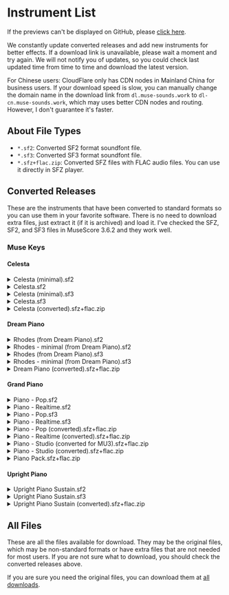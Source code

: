 # Instrument List

If the previews can't be displayed on GitHub, please [click here](https://about.muse-sounds.work/instruments).

We constantly update converted releases and add new instruments for better effects. If a download link is unavailable, please wait a moment and try again. We will not notify you of updates, so you could check last updated time from time to time and download the latest version.

For Chinese users: CloudFlare only has CDN nodes in Mainland China for business users. If your download speed is slow, you can manually change the domain name in the download link from `dl.muse-sounds.work` to `dl-cn.muse-sounds.work`, which may uses better CDN nodes and routing. However, I don't guarantee it's faster.

## About File Types

- `*.sf2`: Converted SF2 format soundfont file.
- `*.sf3`: Converted SF3 format soundfont file.
- `*.sfz+flac.zip`: Converted SFZ files with FLAC audio files. You can use it directly in SFZ player.

## Converted Releases

These are the instruments that have been converted to standard formats so you can use them in your favorite software. There is no need to download extra files, just extract it (if it is archived) and load it. I've checked the SFZ, SF2, and SF3 files in MuseScore 3.6.2 and they work well.

### Muse Keys

#### Celesta
<details><summary>Celesta (minimal).sf2</summary>

> Presets:
> 
> - `Celesta`: Original file: `Celesta.sfz`
>   - `000:008`
>   - `Key range`: `C1`-`C8`
>   - `Samples`: 49
>   - I've removed all samples except whose velocity is between 64 and 95, and applied to all velocities
> 
> Other information:
> 
> - `Muse Keys` version: `0.4.11`

> Last updated: 2024-08-24 03:38:19 UTC
> 
> [Download Celesta (minimal).sf2](https://dl.muse-sounds.work/public/release-sf2/Muse%20Keys/Celesta/Celesta%20%28minimal%29.sf2) (92.875 MiB)

---

</details>

<details><summary>Celesta.sf2</summary>

> Presets:
> 
> - `Celesta`: Original file: `Celesta.sfz`
>   - `000:008`
>   - `Key range`: `C1`-`C8`
>   - `Samples`: 196
> 
> Other information:
> 
> - `Muse Keys` version: `0.4.11`

> Last updated: 2024-08-24 03:40:55 UTC
> 
> [Download Celesta.sf2](https://dl.muse-sounds.work/public/release-sf2/Muse%20Keys/Celesta/Celesta.sf2) (346.16 MiB)

---

</details>

<details><summary>Celesta (minimal).sf3</summary>

> Presets:
> 
> - `Celesta`: Original file: `Celesta.sfz`
>   - `000:008`
>   - `Key range`: `C1`-`C8`
>   - `Samples`: 49
>   - I've removed all samples except whose velocity is between 64 and 95, and applied to all velocities
> 
> Other information:
> 
> - `Muse Keys` version: `0.4.11`

> Last updated: 2024-08-24 03:37:16 UTC
> 
> [Download Celesta (minimal).sf3](https://dl.muse-sounds.work/public/release-sf3/Muse%20Keys/Celesta/Celesta%20%28minimal%29.sf3) (15316 KiB)

---

</details>

<details><summary>Celesta.sf3</summary>

> Presets:
> 
> - `Celesta`: Original file: `Celesta.sfz`
>   - `000:008`
>   - `Key range`: `C1`-`C8`
>   - `Samples`: 196
> 
> Other information:
> 
> - `Muse Keys` version: `0.4.11`

> Last updated: 2024-08-24 03:37:41 UTC
> 
> [Download Celesta.sf3](https://dl.muse-sounds.work/public/release-sf3/Muse%20Keys/Celesta/Celesta.sf3) (56.066 MiB)

---

</details>

<details><summary>Celesta (converted).sfz+flac.zip</summary>

> Converted from `Muse Keys` -> `Celesta` -> `Celesta.sfz`.
> 
> Standard information:
> - Key range: `C1`-`C8`
> 
> Modifications:
> - Removed closing tags
> 
> Other information:
> - `Muse Keys` version: `0.4.11`

> Last updated: 2024-08-24 03:17:46 UTC
> 
> [Download Celesta (converted).sfz+flac.zip](https://dl.muse-sounds.work/public/release-sfz%2Bflac/Muse%20Keys/Celesta/Celesta%20%28converted%29.sfz%2Bflac.zip) (130.92 MiB)

---

</details>

#### Dream Piano
<details><summary>Rhodes (from Dream Piano).sf2</summary>

> Presets:
> 
> - `Rhodes (Dream Piano)`: No original file
>   - `000:004`
>   - `Key range`: `C1`-`G8`
>   - `Samples`: 172
>   - The original Dream Piano sfz has 2 groups, one for Rhodes, one for Grand Piano. This is the Rhodes group.
> 
> Previews:
> - Black Keys <audio src="https://dl.muse-sounds.work/public-preview/Black%20Keys%20Rhodes.m4a" controls preload="none"/>
> - Flight of the Bumble-bee <audio src="https://dl.muse-sounds.work/public-preview/Flight%20of%20the%20bumble%20bee%20Rhodes.m4a" controls preload="none"/>
> - La Campanella <audio src="https://dl.muse-sounds.work/public-preview/La%20Campanella%20Rhodes.m4a" controls preload="none"/>
> - Rush E Playable <audio src="https://dl.muse-sounds.work/public-preview/Rush%20E%20Playable%20Rhodes.m4a" controls preload="none"/>
> - Winter Wind <audio src="https://dl.muse-sounds.work/public-preview/Winter%20Wind%20Rhodes.m4a" controls preload="none"/>
> 
> Other information:
> 
> - `Muse Keys` version: `0.4.11`

> Last updated: 2024-08-21 03:59:35 UTC
> 
> [Download Rhodes (from Dream Piano).sf2](https://dl.muse-sounds.work/public/release-sf2/Muse%20Keys/Dream%20Piano/Rhodes%20%28from%20Dream%20Piano%29.sf2) (497.87 MiB)

---

</details>

<details><summary>Rhodes - minimal (from Dream Piano).sf2</summary>

> Presets:
> 
> - `Rhodes minimal`: No original file
>   - `000:004`
>   - `Key range`: `C1`-`G8`
>   - `Samples`: 43
>   - The original Dream Piano sfz has 2 groups, one for Rhodes, one for Grand Piano. This is the Rhodes group, but I've removed other velocity groups keeping only F for all velocity
> 
> Other information:
> 
> - `Muse Keys` version: `0.4.11`

> Last updated: 2024-08-21 03:56:18 UTC
> 
> [Download Rhodes - minimal (from Dream Piano).sf2](https://dl.muse-sounds.work/public/release-sf2/Muse%20Keys/Dream%20Piano/Rhodes%20-%20minimal%20%28from%20Dream%20Piano%29.sf2) (130.15 MiB)

---

</details>

<details><summary>Rhodes (from Dream Piano).sf3</summary>

> Presets:
> 
> - `Rhodes (Dream Piano)`: No original file
>   - `000:004`
>   - `Key range`: `C1`-`G8`
>   - `Samples`: 172
>   - The original Dream Piano sfz has 2 groups, one for Rhodes, one for Grand Piano. This is the Rhodes group.
> 
> Previews:
> - Black Keys <audio src="https://dl.muse-sounds.work/public-preview/Black%20Keys%20Rhodes.m4a" controls preload="none"/>
> - Flight of the Bumble-bee <audio src="https://dl.muse-sounds.work/public-preview/Flight%20of%20the%20bumble%20bee%20Rhodes.m4a" controls preload="none"/>
> - La Campanella <audio src="https://dl.muse-sounds.work/public-preview/La%20Campanella%20Rhodes.m4a" controls preload="none"/>
> - Rush E Playable <audio src="https://dl.muse-sounds.work/public-preview/Rush%20E%20Playable%20Rhodes.m4a" controls preload="none"/>
> - Winter Wind <audio src="https://dl.muse-sounds.work/public-preview/Winter%20Wind%20Rhodes.m4a" controls preload="none"/>
> 
> Other information:
> 
> - `Muse Keys` version: `0.4.11`

> Last updated: 2024-08-21 03:57:48 UTC
> 
> [Download Rhodes (from Dream Piano).sf3](https://dl.muse-sounds.work/public/release-sf3/Muse%20Keys/Dream%20Piano/Rhodes%20%28from%20Dream%20Piano%29.sf3) (91.381 MiB)

---

</details>

<details><summary>Rhodes - minimal (from Dream Piano).sf3</summary>

> Presets:
> 
> - `Rhodes minimal`: No original file
>   - `000:004`
>   - `Key range`: `C1`-`G8`
>   - `Samples`: 43
>   - The original Dream Piano sfz has 2 groups, one for Rhodes, one for Grand Piano. This is the Rhodes group, but I've removed other velocity groups keeping only F for all velocity
> 
> Other information:
> 
> - `Muse Keys` version: `0.4.11`

> Last updated: 2024-08-21 03:56:37 UTC
> 
> [Download Rhodes - minimal (from Dream Piano).sf3](https://dl.muse-sounds.work/public/release-sf3/Muse%20Keys/Dream%20Piano/Rhodes%20-%20minimal%20%28from%20Dream%20Piano%29.sf3) (23.596 MiB)

---

</details>

<details><summary>Dream Piano (converted).sfz+flac.zip</summary>

> Converted from `Muse Keys` -> `Dream Piano` -> `Dream Piano.sfz`.
> 
> Standard information:
> - Key range: `A0`-`C8`
> 
> Modifications:
> - Removed unsupported opcodes
> - Removed loops, all the notes will has an end
> - Removed closing tags
> - Added equalizer according to instrument definition file
> 
> Differences:
> - Effects defined in instrument definition file not supported in SFZ. You can view its parameters in the GitHub repo.
>   - Doubler
>   - SyncDelay
>   - VfdnReverb
> 
> Other information:
> - `Muse Keys` version: `0.4.11`

> Last updated: 2024-08-19 11:52:48 UTC
> 
> [Download Dream Piano (converted).sfz+flac.zip](https://dl.muse-sounds.work/public/release-sfz%2Bflac/Muse%20Keys/Dream%20Piano/Dream%20Piano%20%28converted%29.sfz%2Bflac.zip) (411.85 MiB)

---

</details>

#### Grand Piano
<details><summary>Piano - Pop.sf2</summary>

> Presets:
> 
> - `Piano - Pop`: Original file: `Piano - Pop.sfz`
>   - `Key range`: `A0`-`C8`
>   - `Samples`: 616
> 
> Preview (Black Keys): <audio src="https://dl.muse-sounds.work/public-preview/Black%20Keys%20Piano%20Pop%20sf2.m4a" controls preload="none"/>
> 
> Differences compared to the original file:
> - Removed unsupported opcodes
> - All samples have been truncated to 10s and have no loops
> - Volumes have been applied to the samples
> 
> Other information:
> 
> - Samples will be played 0.06s earlier than the score in MuseScore Studio 4
> - `Muse Keys` version: `0.4.11`

> Last updated: 2024-08-21 03:28:00 UTC
> 
> [Download Piano - Pop.sf2](https://dl.muse-sounds.work/public/release-sf2/Muse%20Keys/Grand%20Piano/Piano%20-%20Pop.sf2) (1692.1 MiB)

---

</details>

<details><summary>Piano - Realtime.sf2</summary>

> Presets:
> 
> - `Piano - Realtime`: Original file: `Piano - Realtime.sfz`
>   - `Key range`: `A0`-`C8`
>   - `Samples`: 44
>   - CC67 (Soft pedal) supported
> 
> Differences compared to the original file:
> - Removed unsupported opcodes
> - Volumes have been applied to the samples
> - All samples have been truncated to 10s and have no loops
> 
> Other information:
> - Samples will be played 0.06s earlier than the score in MuseScore Studio 4
> - `Muse Keys` version: `0.4.11`

> Last updated: 2024-08-19 09:39:41 UTC
> 
> [Download Piano - Realtime.sf2](https://dl.muse-sounds.work/public/release-sf2/Muse%20Keys/Grand%20Piano/Piano%20-%20Realtime.sf2) (120.87 MiB)

---

</details>

<details><summary>Piano - Pop.sf3</summary>

> Presets:
> 
> - `Piano - Pop`: Original file: `Piano - Pop.sfz`
>   - `Key range`: `A0`-`C8`
>   - `Samples`: 616
> 
> Preview (Black Keys): <audio src="https://dl.muse-sounds.work/public-preview/Black%20Keys%20Piano%20Pop%20sf2.m4a" controls preload="none"/>
> 
> Differences compared to the original file:
> - Removed unsupported opcodes
> - All samples have been truncated to 10s and have no loops
> - Volumes have been applied to the samples
> 
> Other information:
> 
> - Samples will be played 0.06s earlier than the score in MuseScore Studio 4
> - `Muse Keys` version: `0.4.11`

> Last updated: 2024-08-21 03:06:41 UTC
> 
> [Download Piano - Pop.sf3](https://dl.muse-sounds.work/public/release-sf3/Muse%20Keys/Grand%20Piano/Piano%20-%20Pop.sf3) (304.27 MiB)

---

</details>

<details><summary>Piano - Realtime.sf3</summary>

> Presets:
> 
> - `Piano - Realtime`: Original file: `Piano - Realtime.sfz`
>   - `Key range`: `A0`-`C8`
>   - `Samples`: 44
>   - CC67 (Soft pedal) supported
> 
> Differences compared to the original file:
> - Removed unsupported opcodes
> - Volumes have been applied to the samples
> - All samples have been truncated to 10s and have no loops
> 
> Other information:
> - Samples will be played 0.06s earlier than the score in MuseScore Studio 4
> - `Muse Keys` version: `0.4.11`

> Last updated: 2024-08-19 09:37:46 UTC
> 
> [Download Piano - Realtime.sf3](https://dl.muse-sounds.work/public/release-sf3/Muse%20Keys/Grand%20Piano/Piano%20-%20Realtime.sf3) (21.975 MiB)

---

</details>

<details><summary>Piano - Pop (converted).sfz+flac.zip</summary>

> Converted from `Muse Keys` -> `Piano` -> `Piano - Pop.sfz`.
> 
> Standard information:
> - Key range: `A0`-`C8`
> 
> Modifications:
> - Removed unsupported opcodes `loop_xfade` `loop_xfade_curve`
> - Removed loops, all the notes will has an end
> - Removed closing tags
> 
> Other information:
> - Samples will be played 0.06s earlier than the score in MuseScore Studio 4
> - `Muse Keys` version: `0.4.11`

> Last updated: 2024-08-19 03:30:11 UTC
> 
> [Download Piano - Pop (converted).sfz+flac.zip](https://dl.muse-sounds.work/public/release-sfz%2Bflac/Muse%20Keys/Grand%20Piano/Piano%20-%20Pop%20%28converted%29.sfz%2Bflac.zip) (1408.6 MiB)

---

</details>

<details><summary>Piano - Realtime (converted).sfz+flac.zip</summary>

> Converted from `Muse Keys` -> `Piano` -> `Piano - Realtime.sfz`.
> 
> Standard information:
> - `Key range`: `A0`-`C8`
> 
> Modifications:
> - Removed unsupported opcodes
> - Removed loops
> - Removed closing tags
> 
> Other information:
> - Samples will be played 0.06s earlier than the score in MuseScore Studio 4
> - `Muse Keys` version: `0.4.11`

> Last updated: 2024-08-19 06:26:46 UTC
> 
> [Download Piano - Realtime (converted).sfz+flac.zip](https://dl.muse-sounds.work/public/release-sfz%2Bflac/Muse%20Keys/Grand%20Piano/Piano%20-%20Realtime%20%28converted%29.sfz%2Bflac.zip) (103.92 MiB)

---

</details>

<details><summary>Piano - Studio (converted for MU3).sfz+flac.zip</summary>

> Converted from `Muse Keys` -> `Piano` -> `Piano - Studio.sfz`.
> 
> Standard information:
> - Key range: `A0`-`C8`
> 
> Modifications:
> - Removed unsupported opcodes `loop_xfade` `loop_xfade_curve`
> - Removed closing tags
> - Removed loops, all the notes will has an end
> - Added equalizer according to instrument definition file
> - Removed "trigger", keeping only the "legato" group ("first" group removed) or MuseScore 3 will trigger nothing
> 
> Other information:
> - Samples will be played 0.06s earlier than the score in MuseScore Studio 4
> - `Muse Keys` version: `0.4.11`

> Last updated: 2024-08-19 11:41:11 UTC
> 
> [Download Piano - Studio (converted for MU3).sfz+flac.zip](https://dl.muse-sounds.work/public/release-sfz%2Bflac/Muse%20Keys/Grand%20Piano/Piano%20-%20Studio%20%28converted%20for%20MU3%29.sfz%2Bflac.zip) (1408.6 MiB)

---

</details>

<details><summary>Piano - Studio (converted).sfz+flac.zip</summary>

> Converted from `Muse Keys` -> `Piano` -> `Piano - Studio.sfz`.
> 
> **MuseScore 3 does not support this sfz. If you want to load it into MuseScore 3, please download `Piano - Studio (converted for MU3).sfz+flac.zip`.**
> 
> Preview (Black Keys): <audio src="https://dl.muse-sounds.work/public-preview/Black%20Keys%20Piano%20Studio.m4a" controls preload="none"/>
> 
> Standard information:
> - Key range: `A0`-`C8`
> 
> Modifications:
> - Removed unsupported opcodes `loop_xfade` `loop_xfade_curve`
> - Removed closing tags
> - Removed loops, all the notes will has an end
> - Added equalizer according to instrument definition file
> 
> Other information:
> - Samples will be played 0.06s earlier than the score in MuseScore Studio 4
> - `Muse Keys` version: `0.4.11`

> Last updated: 2024-08-19 11:35:59 UTC
> 
> [Download Piano - Studio (converted).sfz+flac.zip](https://dl.muse-sounds.work/public/release-sfz%2Bflac/Muse%20Keys/Grand%20Piano/Piano%20-%20Studio%20%28converted%29.sfz%2Bflac.zip) (1408.6 MiB)

---

</details>

<details><summary>Piano Pack.sfz+flac.zip</summary>

> Includes all SFZs and samples of Grand Piano. For details, please refer to descriptions of other sfz+flac.zip files under Grand Piano section.

> Last updated: 2024-08-24 00:32:28 UTC
> 
> [Download Piano Pack.sfz+flac.zip](https://dl.muse-sounds.work/public/release-sfz%2Bflac/Muse%20Keys/Grand%20Piano/Piano%20Pack.sfz%2Bflac.zip) (1408.9 MiB)

---

</details>

#### Upright Piano
<details><summary>Upright Piano Sustain.sf2</summary>

> Presets:
> 
> - `Upright Piano`: Original file: `Upright Piano Sustain.sfz`
>   - `Key range`: `A0`-`F8`
>   - `Samples`: 54
>   - CC67 (Soft pedal) supported
> 
> Differences compared to the original file:
> - Removed unsupported opcodes
> - Volumes have been applied to the samples
> 
> Other information:
> - `Muse Keys` version: `0.4.11`

> Last updated: 2024-08-19 05:18:58 UTC
> 
> [Download Upright Piano Sustain.sf2](https://dl.muse-sounds.work/public/release-sf2/Muse%20Keys/Upright%20Piano/Upright%20Piano%20Sustain.sf2) (116.53 MiB)

---

</details>

<details><summary>Upright Piano Sustain.sf3</summary>

> Presets:
> 
> - `Upright Piano`: Original file: `Upright Piano Sustain.sfz`
>   - `Key range`: `A0`-`F8`
>   - `Samples`: 54
>   - CC67 (Soft pedal) supported
> 
> Differences compared to the original file:
> - Removed unsupported opcodes
> - Volumes have been applied to the samples
> 
> Other information:
> - `Muse Keys` version: `0.4.11`

> Last updated: 2024-08-19 05:18:37 UTC
> 
> [Download Upright Piano Sustain.sf3](https://dl.muse-sounds.work/public/release-sf3/Muse%20Keys/Upright%20Piano/Upright%20Piano%20Sustain.sf3) (20.306 MiB)

---

</details>

<details><summary>Upright Piano Sustain (converted).sfz+flac.zip</summary>

> Converted from `Muse Keys` -> `Upright Piano` -> `Upright Piano Sustain.sfz`.
> 
> Standard information
> - `Key range`: `A0`-`F8`
> 
> Modifications:
> - Removed unsupported opcodes
> - Added equalizer according to instrument definition file
> 
> Other information:
> - `Muse Keys` version: `0.4.11`

> Last updated: 2024-08-19 03:28:53 UTC
> 
> [Download Upright Piano Sustain (converted).sfz+flac.zip](https://dl.muse-sounds.work/public/release-sfz%2Bflac/Muse%20Keys/Upright%20Piano/Upright%20Piano%20Sustain%20%28converted%29.sfz%2Bflac.zip) (42.149 MiB)

---

</details>

## All Files

These are all the files available for download. They may be the original files, which may be non-standard formats or have extra files that are not needed for most users. If you are not sure what to download, you should check the converted releases above.

If you are sure you need the original files, you can download them at [all downloads](all-downloads.md).

